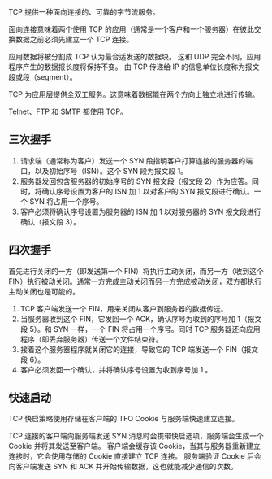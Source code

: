 TCP 提供一种面向连接的、可靠的字节流服务。

面向连接意味着两个使用 TCP 的应用（通常是一个客户和一个服务器）在彼此交换数据之前必须先建立一个 TCP 连接。

应用数据将被分割成 TCP 认为最合适发送的数据块。
这和 UDP 完全不同，应用程序产生的数据报长度将保持不变。
由 TCP 传递给 IP 的信息单位长度称为报文段或段（segment）。

TCP 为应用层提供全双工服务。这意味着数据能在两个方向上独立地进行传输。

Telnet、FTP 和 SMTP 都使用 TCP。

## 三次握手

1. 请求端（通常称为客户）发送一个 SYN 段指明客户打算连接的服务器的端口，以及初始序号（ISN）。这个 SYN 段为报文段 1。
2. 服务器发回包含服务器的初始序号的 SYN 报文段（报文段 2）作为应答。同时，将确认序号设置为客户的 ISN 加 1 以对客户的 SYN 报文段进行确认。一个 SYN 将占用一个序号。
3. 客户必须将确认序号设置为服务器的 ISN 加 1 以对服务器的 SYN 报文段进行确认（报文段 3）。

## 四次握手

首先进行关闭的一方（即发送第一个 FIN）将执行主动关闭，而另一方（收到这个 FIN）执行被动关闭。通常一方完成主动关闭而另一方完成被动关闭，双方都执行主动关闭也是可能的。

1. TCP 客户端发送一个 FIN，用来关闭从客户到服务器的数据传送。
2. 当服务器收到这个 FIN，它发回一个 ACK，确认序号为收到的序号加 1（报文段 5）。和 SYN 一样，一个 FIN 将占用一个序号。同时 TCP 服务器还向应用程序（即丢弃服务器）传送一个文件结束符。
3. 接着这个服务器程序就关闭它的连接，导致它的 TCP 端发送一个 FIN（报文段 6）。
4. 客户必须发回一个确认，并将确认序号设置为收到序号加 1 。

## 快速启动

TCP 快启策略使用存储在客户端的 TFO Cookie 与服务端快速建立连接。

TCP 连接的客户端向服务端发送 SYN 消息时会携带快启选项，服务端会生成一个 Cookie 并将其发送至客户端。
客户端会缓存该 Cookie，当其与服务器重新建立连接时，它会使用存储的 Cookie 直接建立 TCP 连接。
服务端验证 Cookie 后会向客户端发送 SYN 和 ACK 并开始传输数据，这也就能减少通信的次数。
